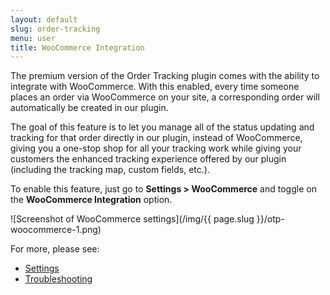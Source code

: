 ```yaml
---
layout: default
slug: order-tracking
menu: user
title: WooCommerce Integration 
---
```

The premium version of the Order Tracking plugin comes with the ability to integrate with WooCommerce. With this enabled, every time someone places an order via WooCommerce on your site, a corresponding order will automatically be created in our plugin.

The goal of this feature is to let you manage all of the status updating and tracking for that order directly in our plugin, instead of WooCommerce, giving you a one-stop shop for all your tracking work while giving your customers the enhanced tracking experience offered by our plugin (including the tracking map, custom fields, etc.).

To enable this feature, just go to **Settings > WooCommerce** and toggle on the **WooCommerce Integration** option. 

![Screenshot of WooCommerce settings](/img/{{ page.slug }}/otp-woocommerce-1.png)

For more, please see:

- [Settings](settings)
- [Troubleshooting](faq)


